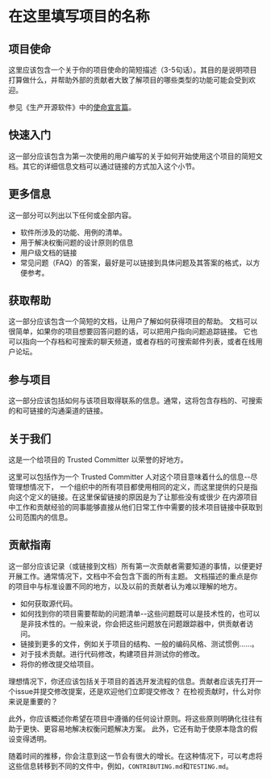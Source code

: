 # 在这里填写项目的名称

## 项目使命

这里应该包含一个关于你的项目使命的简短描述（3-5句话）。其目的是说明项目打算做什么，并帮助外部的贡献者大致了解项目的哪些类型的功能可能会受到欢迎。

参见《生产开源软件》中的[使命宣言篇](https://producingoss.com/en/producingoss.html#mission-statement)。

## 快速入门

这一部分应该包含为第一次使用的用户编写的关于如何开始使用这个项目的简短文档。其它的详细信息文档可以通过链接的方式加入这个小节。

## 更多信息

这一部分可以列出以下任何或全部内容。

- 软件所涉及的功能、用例的清单。
- 用于解决权衡问题的设计原则的信息
- 用户级文档的链接
- 常见问题（FAQ）的答案，最好是可以链接到具体问题及其答案的格式，以方便参考。

## 获取帮助

这一部分应该包含一个简短的文档，让用户了解如何获得项目的帮助。
文档可以很简单，如果你的项目想要回答问题的话，可以把用户指向问题追踪链接。
它也可以指向一个存档和可搜索的聊天频道，或者存档的可搜索邮件列表，或者在线用户论坛。

## 参与项目

这一部分应该包括如何与该项目取得联系的信息。通常，这将包含存档的、可搜索的和可链接的沟通渠道的链接。

## 关于我们

这是一个给项目的 Trusted Committer 以荣誉的好地方。

这里可以包括作为一个 Trusted Committer 人对这个项目意味着什么的信息--尽管理想情况下，
一个组织中的所有项目都使用相同的定义，而这里提供的只是指向这个定义的链接。在这里保留链接的原因是为了让那些没有或很少
在内源项目中工作和贡献经验的同事能够直接从他们日常工作中需要的技术项目链接中获取到公司范围内的信息。

## 贡献指南

这一部分应该记录（或链接到文档）所有第一次贡献者需要知道的事情，以便更好开展工作。通常情况下，文档中不会包含下面的所有主题。
文档描述的重点是你的项目中与标准设置不同的地方，以及以前的贡献者认为难以理解的地方。

- 如何获取源代码。
- 如何找到你的项目需要帮助的问题清单--这些问题既可以是技术性的，也可以是非技术性的。一般来说，你会把这些问题放在问题跟踪器中，供贡献者访问。
- 链接到更多的文件，例如关于项目的结构、一般的编码风格、测试惯例......。
- 对于技术贡献。进行代码修改，构建项目并测试你的修改。
- 将你的修改提交给项目。

理想情况下，你还应该包括关于项目的首选开发流程的信息。贡献者应该先打开一个issue并提交修改提案，还是欢迎他们立即提交修改？
在检视贡献时，什么对你来说是重要的？

此外，你应该概述你希望在项目中遵循的任何设计原则。将这些原则明确化往往有助于更快、更容易地解决权衡问题解决方案。
此外，它还有助于使原本隐含的假设变得透明。

随着时间的推移，你会注意到这一节会有很大的增长。在这种情况下，可以考虑将这些信息转移到不同的文件中，例如，`CONTRIBUTING.md`和`TESTING.md`。
